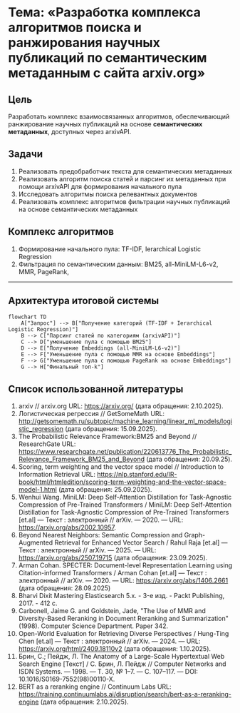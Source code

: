 # Тема: «Разработка комплекса алгоритмов поиска и ранжирования научных публикаций по семантическим метаданным c сайта arxiv.org»

## Цель  
Разработать комплекс взаимосвязанных алгоритмов, обеспечивающий ранжирование научных публикаций на основе **семантических метаданных**, доступных через arxivAPI.

## Задачи  
 1. Реализовать предобработчик текста для семантических метаданных
 2. Реализовать алгоритм поиска статей и парсинг их метаданных при помощи arxivAPI для формирования начального пула
 3. Исследовать алгоритмы поиска релевантных документов
 4. Реализовать комплекс алгоритмов фильтрации научных публикаций на основе семантических метаданных


## Комплекс алгоритмов
 1. Формирование начального пула: TF-IDF, Ierarchical Logistic Regression
 2. Фильтрация по семантическим данным: BM25, all-MiniLM-L6-v2, MMR, PageRank, 

---

## Архитектура итоговой системы

```mermaid
flowchart TD
    A["Запрос"] --> B["Получение категорий (TF-IDF + Ierarchical Logistic Regression)"]
    B --> C["Парсинг статей по категориям (arxivAPI)"]
    C --> D["уменьшение пула c помощью BM25"]
    D --> E["Получение Embeddings (all-MiniLM-L6-v2)"]
    E --> F["Уменьшение пула с помощью MMR на основе Embeddings"]
    F --> G["Уменьшение пула с помощью PageRank на основе Embeddings"]
    G --> H["Финальный топ-k"]
```


## Список использованной литературы
  1. arxiv // arxiv.org URL: https://arxiv.org/ (дата обращения: 2.10.2025).
  2. Логистическая регрессия // GetSomeMath URL: http://getsomemath.ru/subtopic/machine_learning/linear_ml_models/logistic_regression (дата обращения: 15.09.2025).
  3. The Probabilistic Relevance Framework:BM25 and Beyond // ResearchGate URL: https://www.researchgate.net/publication/220613776_The_Probabilistic_Relevance_Framework_BM25_and_Beyond (дата обращения: 20.09.25).
  4. Scoring, term weighting and the vector space model // Introduction to Information Retrieval URL: https://nlp.stanford.edu/IR-book/html/htmledition/scoring-term-weighting-and-the-vector-space-model-1.html (дата обращения: 25.09.2025).
  5. Wenhui Wang. MiniLM: Deep Self-Attention Distillation for Task-Agnostic Compression of Pre-Trained Transformers / MiniLM: Deep Self-Attention Distillation for Task-Agnostic Compression of Pre-Trained Transformers [et.al] — Текст : электронный // arXiv. — 2020. — URL: https://arxiv.org/abs/2002.10957.
  6. Beyond Nearest Neighbors: Semantic Compression and Graph-Augmented Retrieval for Enhanced Vector Search / Rahul Raja [et.al] — Текст : электронный // arXiv. — 2025. — URL: https://arxiv.org/abs/2507.19715 (дата обращения: 23.09.2025).
  7. Arman Cohan. SPECTER: Document-level Representation Learning using Citation-informed Transformers / Arman Cohan [et.al] — Текст : электронный // arXiv. — 2020. — URL: https://arxiv.org/abs/1406.2661 (дата обращения: 28.09.2025)
  8. Bharvi Dixit Mastering Elasticsearch 5.x. - 3-е изд. - Packt Publishing, 2017. - 412 с.
  9. Carbonell, Jaime G. and Goldstein, Jade, "The Use of MMR and Diversity-Based Reranking in Document Reranking and
Summarization" (1998). Computer Science Department. Paper 342.
  10. Open-World Evaluation for Retrieving Diverse Perspectives / Hung-Ting Chen [et.al] — Текст : электронный // arXiv. — 2024. — URL: https://arxiv.org/html/2409.18110v2 (дата обращения: 1.10.2025).
  11. Брин, С.; Пейдж, Л. The Anatomy of a Large-Scale Hypertextual Web Search Engine [Текст] / С. Брин, Л. Пейдж // Computer Networks and ISDN Systems. — 1998. — Т. 30, № 1–7. — С. 107–117. — DOI: 10.1016/S0169-7552(98)00110-X.
  12. BERT as a reranking engine // Continuum Labs URL: https://training.continuumlabs.ai/disruption/search/bert-as-a-reranking-engine (дата обращения: 2.10.2025).

